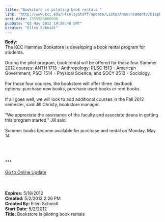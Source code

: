 ```yaml
---
title: "Bookstore is piloting book rentals "
link: "http://www.kcc.edu/FacultyStaff/update/Lists/Announcements/DispForm.aspx?ID=695"
sort_date: 1335986800000
pubDate: "02 May 2012 19:26:40 GMT"
creator: "Ellen Schmidt"
---
```


<div><b>Body:</b> <div class="ExternalClass6D9892F50DE74C8CAF1454BFF9D7E0E6"><div>The KCC Hammes Bookstore is developing a book rental program for students.  </div>
<div> </div>
<div>During the pilot program, book rental will be offered for these four Summer 2012 courses: ANTH 1713 - Anthropology; PLSC 1513 - American Government; PSCI 1514 - Physical Science; and SOCY 2513 - Sociology.</div>
<div> </div>
<div>For those four courses, the bookstore will offer three  textbook options: purchase new books, purchase used books or rent books.</div>
<div> </div>
<div>If all goes well, we will look to add additional courses in the Fall 2012 semester, said Jill Christy, bookstore manager. </div>
<div> </div>
<div>&quot;We appreciate the assistance of the faculty and associate deans in getting this program started,&quot; Jill said.</div>
<div> </div>
<div>Summer books become available for purchase and rental on Monday, May 14. </div>
<div> </div>
<div> </div>
<div>
<div> </div>
<div> </div>
<div>
<div>***</div>
<div> </div>
<div><a href="/FacultyStaff/update/Pages/dailyupdate.aspx">Go to Online Update</a></div>
<div><br /></div></div></div>
<div><br /> </div></div></div>
<div><b>Expires:</b> 5/18/2012</div>
<div><b>Created:</b> 5/2/2012 2:26 PM</div>
<div><b>Created By:</b> Ellen Schmidt</div>
<div><b>Start Date:</b> 5/2/2012</div>
<div><b>Title:</b> Bookstore is piloting book rentals </div>
